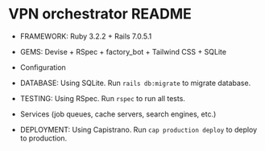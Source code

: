 # VPN orchestrator README

* FRAMEWORK:
  Ruby 3.2.2 + Rails 7.0.5.1
 
* GEMS:
  Devise + RSpec + factory_bot + Tailwind CSS + SQLite

* Configuration

* DATABASE:
  Using SQLite. Run `rails db:migrate` to migrate database.

* TESTING:
  Using RSpec. Run `rspec` to run all tests.

* Services (job queues, cache servers, search engines, etc.)

* DEPLOYMENT:
  Using Capistrano. Run `cap production deploy` to deploy to production.

